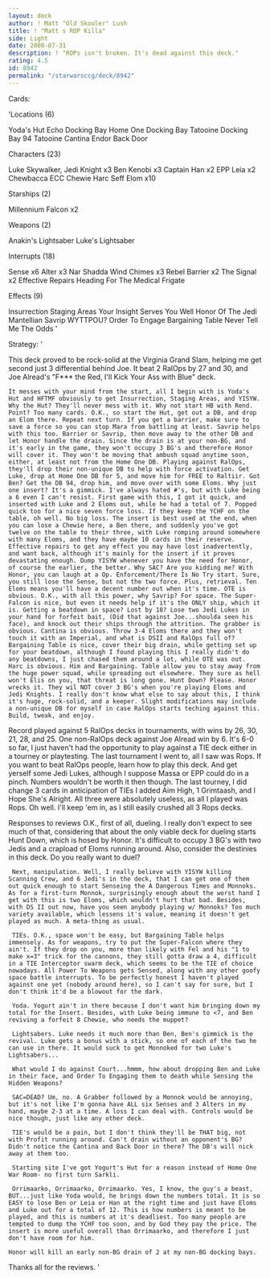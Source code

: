 ```yaml
---
layout: deck
author: ! Matt "Old Skooler" Lush
title: ! "Matt s ROP Killa"
side: Light
date: 2000-07-31
description: ! "ROPs isn't broken. It's dead against this deck."
rating: 4.5
id: 8942
permalink: "/starwarsccg/deck/8942"
---
```

Cards: 

'Locations (6)

Yoda's Hut
Echo Docking Bay
Home One Docking Bay
Tatooine Docking Bay 94
Tatooine Cantina
Endor Back Door

Characters (23)

Luke Skywalker, Jedi Knight x3
Ben Kenobi x3
Captain Han x2
EPP Leia x2
Chewbacca
ECC Chewie
Harc Seff
Elom x10

Starships (2)

Millennium Falcon x2

Weapons (2)

Anakin's Lightsaber
Luke's Lightsaber

Interrupts (18)

Sense x6
Alter x3
Nar Shadda Wind Chimes x3
Rebel Barrier x2
The Signal x2
Effective Repairs
Heading For The Medical Frigate

Effects (9)

Insurrection
Staging Areas
Your Insight Serves You Well
Honor Of The Jedi
Mantellian Savrip
WYTTPOU?
Order To Engage
Bargaining Table
Never Tell Me The Odds
'

Strategy: '

   This deck proved to be rock-solid at the Virginia Grand Slam, helping me get second just 3 differential behind Joe. It beat 2 RalOps by 27 and 30, and Joe Alread's "F*** the Red, I'll Kick Your Ass with Blue" deck.

    It messes with your mind from the start, all I begin with is Yoda's Hut and HFTMF obviously to get Insurrection, Staging Areas, and YISYW. Why the Hut? They'll never mess with it. Why not start HB with Rend. Point? Too many cards. O.K., so start the Hut, get out a DB, and drop an Elom there. Repeat next turn. If you get a barrier, make sure to save a force so you can stop Mara from battling at least. Savrip helps with this too. Barrier or Savrip, then move away to the other DB and let Honor handle the drain. Since the drain is at your non-BG, and it's early in the game, they won't occupy 3 BG's and therefore Honor will cover it. They won't be moving that ambush squad anytime soon, either, at least not from the Home One DB. Playing against RalOps, they'll drop their non-unique DB to help with force activation. Get Luke, drop at Home One DB for 5, and move him for FREE to Raltiir. Got Ben? Get the DB 94, drop him, and move over with some Eloms. Why just one insert? It's a gimmick. I've always hated #'s, but with Luke being a 6 even I can't resist. First game with this, I got it quick, and inserted with Luke and 2 Eloms out, while he had a total of 7. Popped quick too for a nice seven force loss. If they keep the YCHF on the table, oh well. No big loss. The insert is best used at the end, when you can lose a Chewie here, a Ben there, and suddenly you've got twelve on the table to their three, with Luke romping around somewhere with many Eloms, and they have maybe 10 cards in their reserve. Effective repairs to get any effect you may have lost inadvertently, and want back, although it's mainly for the insert if it proves devastating enough. Dump YISYW whenever you have the need for Honor, of course the earlier, the better. Why SAC? Are you kidding me? With Honor, you can laugh at a Op. Enforcement/There Is No Try start. Sure, you still lose the Sense, but not the two force. Plus, retrieval. Ten Eloms means you'll have a decent number out when it's time. OTE is obvious. O.K., with all this power, why Savrip? For space. The Super-Falcon is nice, but even it needs help if it's the ONLY ship, which it is. Getting a beatdown in space? Lost by 18? Lose two Jedi Lukes in your hand for forfeit bait, (Did that against Joe...shoulda seen his face), and knock out their ships through the attrition. The grabber is obvious. Cantina is obvious. Throw 3-4 Eloms there and they won't touch it with an Imperial, and what is DSII and RalOps full of? Bargaining Table is nice, cover their big drain, while getting set up for your beatdown, although I found playing this I really didn't do any beatdowns, I just chased them around a lot, while OTE was out. Harc is obvious. Him and Bargaining. Table allow you to stay away from the huge power squad, while spreading out elsewhere. They sure as hell won't Elis on you, that threat is long gone. Hunt Down? Please. Honor wrecks it. They wil NOT cover 3 BG's when you're playing Eloms and Jedi Knights. I really don't know what else to say about this, I think it's huge, rock-solid, and a keeper. Slight modifications may include a non-unique DB for myself in case RalOps starts teching against this. Build, tweak, and enjoy.

Record played against 5 RalOps decks in tournaments, with wins by 26, 30, 21, 28, and 25. One non-RalOps deck against Joe Alread win by 6. It's 6-0 so far, I just haven't had the opportunity to play against a TIE deck either in a tourney or playtesting. The last tournament I went to, all I saw was Rops. If you want to beat RalOps people, learn how to play this deck. And get yerself some Jedi Lukes, although I suppose Massa or EPP could do in a pinch. Numbers wouldn't be worth it then though. The last tourney, I did change 3 cards in anticipation of TIEs I added Aim High, 1 Grimtaash, and I Hope She's Alright. All three were absolutely useless, as all I played was Rops. Oh well. I'll keep 'em in, as I still easily crushed all 3 Rops decks.

Responses to reviews  O.K., first of all, dueling. I really don't expect to see much of that, considering that about the only viable deck for dueling starts Hunt Down, which is hosed by Honor. It's difficult to occupy 3 BG's with two Jedis and a crapload of Eloms running around. Also, consider the destinies in this deck. Do you really want to duel?

     Next, manipulation. Well, I really believe with YISYW killing Scanning Crew, and 6 Jedi's in the deck, that I can get one of them out quick enough to start Senseing the A Dangerous Times and Monnoks. As for a first-turn Monnok, surprisingly enough about the worst hand I get with this is two Eloms, which wouldn't hurt that bad. Besides, with DS II out now, have you seen anybody playing w/ Monnoks? Too much variety available, which lessens it's value, meaning it doesn't get played as much. A meta-thing as usual.

     TIEs. O.K., space won't be easy, but Bargaining Table helps immensely. As for weapons, try to put the Super-Falcon where they ain't. If they drop on you, more than likely with Fel and his "1 to make x=3" trick for the cannons, they still gotta draw a 4, difficult in a TIE Interceptor swarm deck, which seems to be the TIE of choice nowadays. All Power To Weapons gets Sensed, along with any other goofy space battle interrupts. To be perfectly honest I haven't played against one yet (nobody around here), so I can't say for sure, but I don't think it'd be a blowout for the dark.

     Yoda. Yogurt ain't in there because I don't want him bringing down my total for the Insert. Besides, with Luke being immune to <7, and Ben reviving a forfeit 8 Chewie, who needs the muppet?

     Lightsabers. Luke needs it much more than Ben, Ben's gimmick is the revival. Luke gets a bonus with a stick, so one of each of the two he can use in there. It would suck to get Monnoked for two Luke's Lightsabers...

     What would I do against Court...hmmm, how about dropping Ben and Luke in their face, and Order To Engaging them to death while Sensing the Hidden Weapons?

     SAC=DEAD? Um, no. A Grabber followed by a Monnok would be annoying, but it's not like I'm gonna have ALL six Senses and 3 Alters in my hand, maybe 2-3 at a time. A loss I can deal with. Controls would be nice though, just like any other deck.

     TIE's would be a pain, but I don't think they'll be THAT big, not with Profit running around. Can't drain without an opponent's BG? Didn't notice the Cantina and Back Door in there? The DB's will nick away at them too.

     Starting site I've got Yogurt's Hut for a reason instead of Home One War Room- no first turn Sarkli.

     Orrimaarko, Orrimaarko, Orrimaarko. Yes, I know, the guy's a beast, BUT...just like Yoda would, he brings down the numbers total. It is so EASY to lose Ben or Leia or Han at the right time and just have Eloms and Luke out for a total of 12. This is how numbers is meant to be played, and this is numbers at it's deadliest. Too many people are tempted to dump the YCHF too soon, and by God they pay the price. The insert is more useful overall than Orrimaarko, and therefore I just don't have room for him.

    Honor will kill an early non-BG drain of 2 at my non-BG docking bays.

 Thanks all for the reviews.	  '
